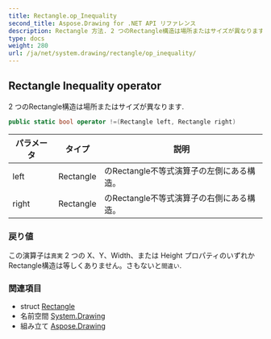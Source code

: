 ```yaml
---
title: Rectangle.op_Inequality
second_title: Aspose.Drawing for .NET API リファレンス
description: Rectangle 方法. 2 つのRectangle構造は場所またはサイズが異なります.
type: docs
weight: 280
url: /ja/net/system.drawing/rectangle/op_inequality/
---
```

## Rectangle Inequality operator

2 つのRectangle構造は場所またはサイズが異なります.

```csharp
public static bool operator !=(Rectangle left, Rectangle right)
```

| パラメータ | タイプ | 説明 |
| --- | --- | --- |
| left | Rectangle | のRectangle不等式演算子の左側にある構造。 |
| right | Rectangle | のRectangle不等式演算子の右側にある構造。 |

### 戻り値

この演算子は`真実` 2 つの X、Y、Width、または Height プロパティのいずれかRectangle構造は等しくありません。さもないと`間違い`.

### 関連項目

* struct [Rectangle](../)
* 名前空間 [System.Drawing](../../rectangle/)
* 組み立て [Aspose.Drawing](../../../)


